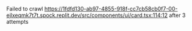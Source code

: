 Failed to crawl https://1fdfd130-ab97-4855-918f-cc7cb58cb0f7-00-ejlxeqmk7t7t.spock.replit.dev/src/components/ui/card.tsx:114:12 after 3 attempts